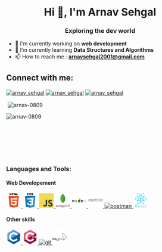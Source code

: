 <h1 align="center">Hi 👋, I'm Arnav Sehgal</h1>
<h3 align="center">Exploring the dev world</h3>

- 🔭 I'm currently working on **web development**
- 🌱 I’m currently learning **Data Structures and Algorithms**
- 📫 How to reach me : **arnavsehgal2001@gmail.com**

<h2 align="left">Connect with me:</h2>
<p align="left">
<a href="https://www.hackerrank.com/arnavsehgal2001" target="blank"><img align="center" src="https://cdn.worldvectorlogo.com/logos/hackerrank.svg" alt="arnav_sehgal" height="35" width="50" /></a>
<a href="https://www.codechef.com/users/arnav_0809" target="blank"><img align="center" src="https://cdn.jsdelivr.net/npm/simple-icons@3.1.0/icons/codechef.svg" alt="arnav_sehgal" height="35" width="50" /></a>
	<a href="https://leetcode.com/arnav_0809" target="blank"><img align="center" src="https://cdn.jsdelivr.net/npm/simple-icons@3.0.1/icons/leetcode.svg" alt="arnav_sehgal" height="30" width="40"/></a>
</p>


<p>&nbsp;<img align="center" src="https://github-readme-stats.vercel.app/api?username=arnav-0809&show_icons=true&theme=dark&title_color=fec700&text_color=ffffff&cache_seconds=1800&locale=en" alt="arnav-0809" /></p>

<p>&nbsp;
  <img align="left" src="https://github-readme-stats.vercel.app/api/top-langs?username=arnav-0809&show_icons=true&theme=dark&locale=en&layout=compact" alt="arnav-0809" />
</p>
<br><br><br><br><br>


<h3 align="left">Languages and Tools:</h3>
<h4>Web Developement</h4>

<p align="left"> 
	<a href="https://www.w3.org/html/" target="_blank"> <img src="https://raw.githubusercontent.com/devicons/devicon/master/icons/html5/html5-original-wordmark.svg" alt="html5" width="40" height="40"/> </a>
	<a href="https://www.w3schools.com/css/" target="_blank"> <img src="https://raw.githubusercontent.com/devicons/devicon/master/icons/css3/css3-original-wordmark.svg" alt="css3" width="40" height="40"/> </a>
   <a href="https://developer.mozilla.org/en-US/docs/Web/JavaScript" target="_blank"> <img src="https://raw.githubusercontent.com/devicons/devicon/master/icons/javascript/javascript-original.svg" alt="javascript" width="40" height="40"/> </a>
  <a href="https://www.mongodb.com/" target="_blank"> <img src="https://raw.githubusercontent.com/devicons/devicon/master/icons/mongodb/mongodb-original-wordmark.svg" alt="mongodb" width="40" height="40"/> </a> 
  <a href="https://nodejs.org" target="_blank"> <img src="https://raw.githubusercontent.com/devicons/devicon/master/icons/nodejs/nodejs-original-wordmark.svg" alt="nodejs" width="40" height="40"/> </a>  
   <a href="https://expressjs.com" target="_blank"> <img src="https://raw.githubusercontent.com/devicons/devicon/master/icons/express/express-original-wordmark.svg" alt="express" width="40" height="40"/> </a>
  <a href="https://postman.com" target="_blank"> <img src="https://www.vectorlogo.zone/logos/getpostman/getpostman-icon.svg" alt="postman" width="40" height="40"/> </a> 
	<a href="https://reactjs.org/" target="_blank"> <img src="https://raw.githubusercontent.com/devicons/devicon/master/icons/react/react-original-wordmark.svg" alt="react" width="40" height="40"/> </a> </p>
  

  
  <h4>Other skills</h4>
	<p align="left"> <a href="https://www.cprogramming.com/" target="_blank"> <img src="https://raw.githubusercontent.com/devicons/devicon/master/icons/c/c-original.svg" alt="c" width="40" height="40"/> </a>
	<a href="https://www.w3schools.com/cpp/" target="_blank"> <img src="https://raw.githubusercontent.com/devicons/devicon/master/icons/cplusplus/cplusplus-original.svg" alt="cplusplus" width="40" height="40"/> </a>
	<a href="https://git-scm.com/" target="_blank"> <img src="https://www.vectorlogo.zone/logos/git-scm/git-scm-icon.svg" alt="git" width="40" height="40"/> </a>
   <a href="https://www.mysql.com/" target="_blank"> <img src="https://raw.githubusercontent.com/devicons/devicon/master/icons/mysql/mysql-original-wordmark.svg" alt="mysql" width="40" height="40"/> </a></p>
  




